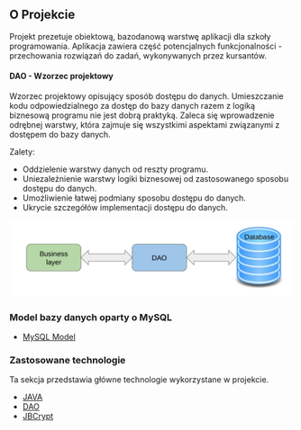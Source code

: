 ## O Projekcie

Projekt prezetuje obiektową, bazodanową warstwę aplikacji dla szkoły programowania. Aplikacja 
zawiera część potencjalnych funkcjonalności - przechowania rozwiązań do zadań, wykonywanych przez kursantów.

#### DAO - Wzorzec projektowy

Wzorzec projektowy opisujący sposób dostępu do danych. Umieszczanie kodu odpowiedzialnego za dostęp do bazy danych razem z logiką biznesową
programu nie jest dobrą praktyką. Zaleca się wprowadzenie odrębnej warstwy, która zajmuje się wszystkimi aspektami związanymi z 
dostępem do bazy danych.

Zalety:
* Oddzielenie warstwy danych od reszty programu.
* Uniezależnienie warstwy logiki biznesowej od zastosowanego sposobu dostępu do danych.
* Umożliwienie łatwej podmiany sposobu dostępu do danych.
* Ukrycie szczegółów implementacji dostępu do danych.

![Screenshot](https://github.com/yarim83/szkola_programowania/blob/master/src/pl/coderslab/screens/DAO.png)

### Model bazy danych oparty o MySQL

* [MySQL Model](https://github.com/yarim83/szkola_programowania/tree/master/resources) 

### Zastosowane technologie
Ta sekcja przedstawia główne technologie wykorzystane w projekcie.
* [JAVA](https://jquery.com/)
* [DAO](https://www.baeldung.com/java-dao-pattern)
* [JBCrypt](https://mvnrepository.com/artifact/org.mindrot/jbcrypt)
